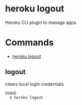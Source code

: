 heroku logout
=============

Heroku CLI plugin to manage apps.
# Commands

* [heroku logout](#logout)
## logout

clears local login credentials

```
USAGE
  $ heroku logout
```

